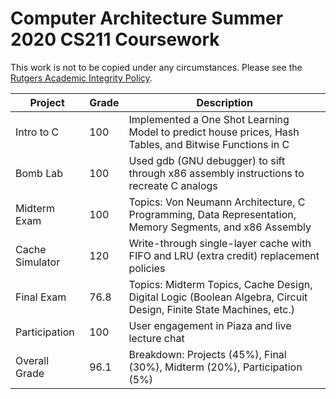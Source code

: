 # Computer Architecture Summer 2020 CS211 Coursework

This work is not to be copied under any circumstances. Please see the [Rutgers Academic Integrity Policy](http://academicintegrity.rutgers.edu/).

| **Project**       | **Grade**    	| **Description**                                                                                    	|
|-----------------	|-------------	|------------------------------------------------------------------------------------------------	|
| Intro to C      	| 100         	| Implemented a One Shot Learning Model to predict house prices, Hash Tables, and Bitwise Functions in C 	|
| Bomb Lab        	| 100         	| Used gdb (GNU debugger) to sift through x86 assembly instructions to recreate C analogs       	|
| Midterm Exam   	  | 100         	| Topics: Von Neumann Architecture, C Programming, Data Representation, Memory Segments, and x86 Assembly |
| Cache Simulator 	| 120          	| Write-through single-layer cache with FIFO and LRU (extra credit) replacement policies                        |
| Final Exam       	| 76.8         	| Topics: Midterm Topics, Cache Design, Digital Logic (Boolean Algebra, Circuit Design, Finite State Machines, etc.)      	|
| Participation     | 100          	| User engagement in Piaza and live lecture chat                                                	|
| Overall Grade     | 96.1         | Breakdown: Projects (45%), Final (30%), Midterm (20%), Participation (5%)                      	|
